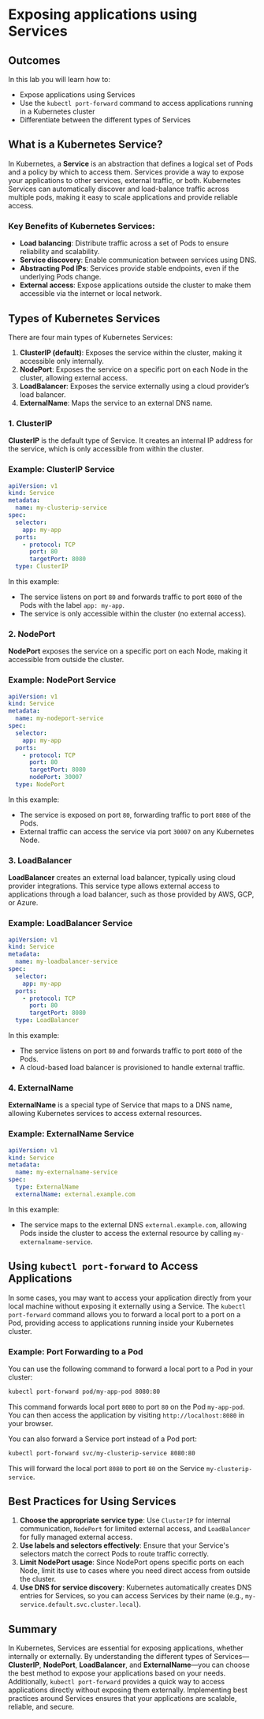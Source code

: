 # Exposing applications using Services

## Outcomes

In this lab you will learn how to:

- Expose applications using Services
- Use the `kubectl port-forward` command to access applications running in a Kubernetes cluster
- Differentiate between the different types of Services

## What is a Kubernetes Service?

In Kubernetes, a **Service** is an abstraction that defines a logical set of Pods and a policy by which to access them. Services provide a way to expose your applications to other services, external traffic, or both. Kubernetes Services can automatically discover and load-balance traffic across multiple pods, making it easy to scale applications and provide reliable access.

### Key Benefits of Kubernetes Services:
- **Load balancing**: Distribute traffic across a set of Pods to ensure reliability and scalability.
- **Service discovery**: Enable communication between services using DNS.
- **Abstracting Pod IPs**: Services provide stable endpoints, even if the underlying Pods change.
- **External access**: Expose applications outside the cluster to make them accessible via the internet or local network.

## Types of Kubernetes Services

There are four main types of Kubernetes Services:

1. **ClusterIP (default)**: Exposes the service within the cluster, making it accessible only internally.
2. **NodePort**: Exposes the service on a specific port on each Node in the cluster, allowing external access.
3. **LoadBalancer**: Exposes the service externally using a cloud provider’s load balancer.
4. **ExternalName**: Maps the service to an external DNS name.

### 1. ClusterIP

**ClusterIP** is the default type of Service. It creates an internal IP address for the service, which is only accessible from within the cluster.

### Example: ClusterIP Service

```yaml
apiVersion: v1
kind: Service
metadata:
  name: my-clusterip-service
spec:
  selector:
    app: my-app
  ports:
    - protocol: TCP
      port: 80
      targetPort: 8080
  type: ClusterIP
```

In this example:
- The service listens on port `80` and forwards traffic to port `8080` of the Pods with the label `app: my-app`.
- The service is only accessible within the cluster (no external access).

### 2. NodePort

**NodePort** exposes the service on a specific port on each Node, making it accessible from outside the cluster.

### Example: NodePort Service

```yaml
apiVersion: v1
kind: Service
metadata:
  name: my-nodeport-service
spec:
  selector:
    app: my-app
  ports:
    - protocol: TCP
      port: 80
      targetPort: 8080
      nodePort: 30007
  type: NodePort
```

In this example:
- The service is exposed on port `80`, forwarding traffic to port `8080` of the Pods.
- External traffic can access the service via port `30007` on any Kubernetes Node.

### 3. LoadBalancer

**LoadBalancer** creates an external load balancer, typically using cloud provider integrations. This service type allows external access to applications through a load balancer, such as those provided by AWS, GCP, or Azure.

### Example: LoadBalancer Service

```yaml
apiVersion: v1
kind: Service
metadata:
  name: my-loadbalancer-service
spec:
  selector:
    app: my-app
  ports:
    - protocol: TCP
      port: 80
      targetPort: 8080
  type: LoadBalancer
```

In this example:
- The service listens on port `80` and forwards traffic to port `8080` of the Pods.
- A cloud-based load balancer is provisioned to handle external traffic.

### 4. ExternalName

**ExternalName** is a special type of Service that maps to a DNS name, allowing Kubernetes services to access external resources.

### Example: ExternalName Service

```yaml
apiVersion: v1
kind: Service
metadata:
  name: my-externalname-service
spec:
  type: ExternalName
  externalName: external.example.com
```

In this example:
- The service maps to the external DNS `external.example.com`, allowing Pods inside the cluster to access the external resource by calling `my-externalname-service`.

## Using `kubectl port-forward` to Access Applications

In some cases, you may want to access your application directly from your local machine without exposing it externally using a Service. The `kubectl port-forward` command allows you to forward a local port to a port on a Pod, providing access to applications running inside your Kubernetes cluster.

### Example: Port Forwarding to a Pod

You can use the following command to forward a local port to a Pod in your cluster:

```bash
kubectl port-forward pod/my-app-pod 8080:80
```

This command forwards local port `8080` to port `80` on the Pod `my-app-pod`. You can then access the application by visiting `http://localhost:8080` in your browser.

You can also forward a Service port instead of a Pod port:

```bash
kubectl port-forward svc/my-clusterip-service 8080:80
```

This will forward the local port `8080` to port `80` on the Service `my-clusterip-service`.

## Best Practices for Using Services

1. **Choose the appropriate service type**: Use `ClusterIP` for internal communication, `NodePort` for limited external access, and `LoadBalancer` for fully managed external access.
2. **Use labels and selectors effectively**: Ensure that your Service's selectors match the correct Pods to route traffic correctly.
3. **Limit NodePort usage**: Since NodePort opens specific ports on each Node, limit its use to cases where you need direct access from outside the cluster.
4. **Use DNS for service discovery**: Kubernetes automatically creates DNS entries for Services, so you can access Services by their name (e.g., `my-service.default.svc.cluster.local`).

## Summary

In Kubernetes, Services are essential for exposing applications, whether internally or externally. By understanding the different types of Services—**ClusterIP**, **NodePort**, **LoadBalancer**, and **ExternalName**—you can choose the best method to expose your applications based on your needs. Additionally, `kubectl port-forward` provides a quick way to access applications directly without exposing them externally. Implementing best practices around Services ensures that your applications are scalable, reliable, and secure.
